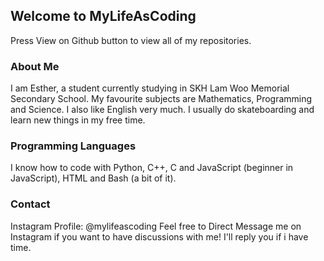 ## Welcome to MyLifeAsCoding
Press View on Github button to view all of my repositories.

### About Me
I am Esther, a student currently studying in SKH Lam Woo Memorial Secondary School. My favourite subjects are Mathematics, Programming and Science. I also like English very much. I usually do skateboarding and learn new things in my free time. 

### Programming Languages
I know how to code with Python, C++, C and JavaScript (beginner in JavaScript), HTML and Bash (a bit of it).

### Contact
Instagram Profile: @mylifeascoding
Feel free to Direct Message me on Instagram if you want to have discussions with me! I'll reply you if i have time.
